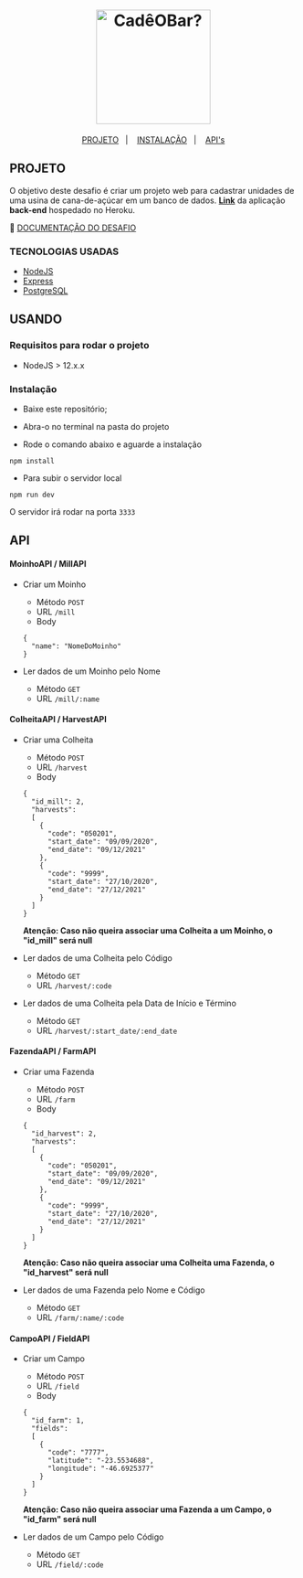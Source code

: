 <h1 align="center">
    <img alt="CadêOBar?" title="#Cadê o Bar?" src="https://user-images.githubusercontent.com/56003521/92938972-93dd2d80-f423-11ea-8a9a-16e316599e7b.png" width="200px" />
</h1>


<p align="center">
  <a href="#projeto">PROJETO</a>&nbsp;&nbsp;&nbsp;|&nbsp;&nbsp;&nbsp;
  <a href="#usando">INSTALAÇÃO</a>&nbsp;&nbsp;&nbsp;|&nbsp;&nbsp;&nbsp;
  <a href="#api">API's</a>
</p>


## PROJETO

O objetivo deste desafio é criar um projeto web para cadastrar unidades de uma usina de cana-de-açúcar em um banco de dados. 
<a href="https://backend-modclima.herokuapp.com/"> **Link**</a> da aplicação **back-end** hospedado no Heroku.

🔗 [DOCUMENTAÇÃO DO DESAFIO](https://bitbucket.org/modclima/challenge/src/master/)

### TECNOLOGIAS USADAS

- [NodeJS](https://nodejs.org/en/)
- [Express](https://expressjs.com/)
- [PostgreSQL](https://www.postgresql.org/)

## USANDO
### Requisitos para rodar o projeto
- NodeJS > 12.x.x

### Instalação
- Baixe este repositório;

- Abra-o no terminal na pasta do projeto

- Rode o comando abaixo e aguarde a instalação
```
npm install
```
- Para subir o servidor local
```
npm run dev
```

O servidor irá rodar na porta `3333` 

## API

#### MoinhoAPI / MillAPI
- Criar um Moinho
  - Método `POST`
  - URL `/mill`
  - Body
  ```
  {
    "name": "NomeDoMoinho"
  }
  ```
  
- Ler dados de um Moinho pelo Nome
    - Método `GET`
    - URL `/mill/:name`
   
  
#### ColheitaAPI / HarvestAPI
- Criar uma Colheita
  - Método `POST`
  - URL `/harvest`
  - Body
  ```
  {
    "id_mill": 2,
    "harvests": 
    [
      {
        "code": "050201",
        "start_date": "09/09/2020",
        "end_date": "09/12/2021"
      },
      {
        "code": "9999",
        "start_date": "27/10/2020",
        "end_date": "27/12/2021"
      }
    ]
  }
  ```
  **Atenção: Caso não queira associar uma Colheita a um Moinho, o "id_mill" será null**
  
- Ler dados de uma Colheita pelo Código
    - Método `GET`
    - URL `/harvest/:code`
    
- Ler dados de uma Colheita pela Data de Início e Término
    - Método `GET`
    - URL `/harvest/:start_date/:end_date`
    
    
#### FazendaAPI / FarmAPI
- Criar uma Fazenda
  - Método `POST`
  - URL `/farm`
  - Body
  ```
  {
    "id_harvest": 2,
    "harvests": 
    [
      {
        "code": "050201",
        "start_date": "09/09/2020",
        "end_date": "09/12/2021"
      },
      {
        "code": "9999",
        "start_date": "27/10/2020",
        "end_date": "27/12/2021"
      }
    ]
  }
  ```
  **Atenção: Caso não queira associar uma Colheita uma Fazenda, o "id_harvest" será null**
    
- Ler dados de uma Fazenda pelo Nome e Código
    - Método `GET`
    - URL `/farm/:name/:code`
    
    
#### CampoAPI / FieldAPI
- Criar um Campo
  - Método `POST`
  - URL `/field`
  - Body
  ```
  {
    "id_farm": 1,
    "fields": 
    [
      {
        "code": "7777",
        "latitude": "-23.5534688",
        "longitude": "-46.6925377"
      }
    ]
  }
  ```
  **Atenção: Caso não queira associar uma Fazenda a um Campo, o "id_farm" será null**
  
- Ler dados de um Campo pelo Código
    - Método `GET`
    - URL `/field/:code`


